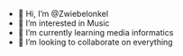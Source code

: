 - 👋 Hi, I’m @Zwiebelonkel
- 👀 I’m interested in Music
- 🌱 I’m currently learning media informatics
- 💞️ I’m looking to collaborate on everything

<!---
Zwiebelonkel/Zwiebelonkel is a ✨ special ✨ repository because its `README.md` (this file) appears on your GitHub profile.
You can click the Preview link to take a look at your changes.
--->
